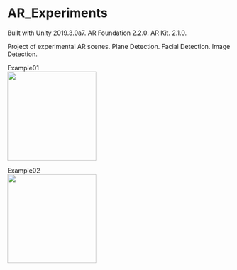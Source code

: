 # AR_Experiments

Built with Unity 2019.3.0a7.  AR Foundation 2.2.0. AR Kit. 2.1.0.

Project of experimental AR scenes. Plane Detection.  Facial Detection. Image Detection.

Example01<br>
<img width="200" src="https://github.com/mhellnerdev/AR_Experiments/blob/master/docs/images/AR1.gif">
<p>
Example02<br>
<img width="200" src="https://github.com/mhellnerdev/AR_Experiments/blob/master/docs/images/AR2.gif">

